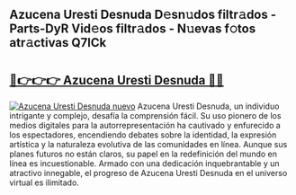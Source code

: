 ## Azucena Uresti Desnuda D𝚎sn𝚞dos filtr𝚊dos - Parts-DyR Vid𝚎os filtr𝚊dos - N𝚞evas f𝚘tos atr𝚊ctivas Q7lCk

# <h2><a href="http://mb628w0.tromn.icu/?c=Azucena+Uresti+Desnuda">🔗👉👉👉 Azucena Uresti Desnuda 🔗🔗</a></h2>

[![Azucena Uresti Desnuda nuevo](https://i.imgur.com/pEAQMta.gif)](http://mb628w0.tromn.icu/?c=Azucena+Uresti+Desnuda)
Azucena Uresti Desnuda, un individuo intrigante y complejo, desafía la comprensión fácil. Su uso pionero de los medios digitales para la autorrepresentación ha cautivado y enfurecido a los espectadores, encendiendo debates sobre la identidad, la expresión artística y la naturaleza evolutiva de las comunidades en línea. Aunque sus planes futuros no están claros, su papel en la redefinición del mundo en línea es incuestionable. Armado con una dedicación inquebrantable y un atractivo innegable, el progreso de Azucena Uresti Desnuda en el universo virtual es ilimitado.
